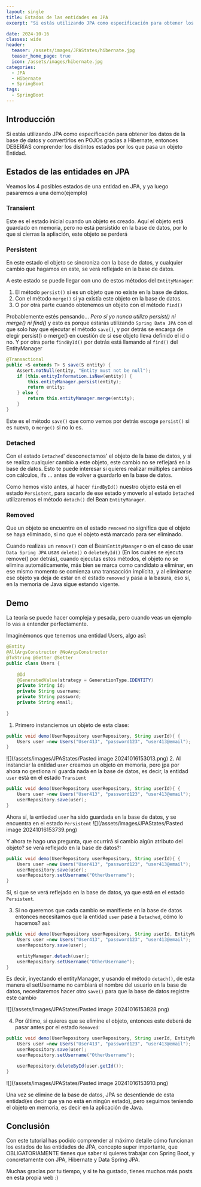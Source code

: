 ```yaml
---
layout: single
title: Estados de las entidades en JPA
excerpt: "Si estás utilizando JPA como especificación para obtener los datos de la base de datos y convertirlos en POJOs gracias a Hibernate, entonces DEBERÍAS comprender los distintos estados por los que pasa un objeto Entidad."

date: 2024-10-16
classes: wide
header:
  teaser: /assets/images/JPAStates/hibernate.jpg
  teaser_home_page: true
  icon: /assets/images/hibernate.jpg
categories:
  - JPA
  - Hibernate
  - SpringBoot
tags:  
  - SpringBoot
---
```


## Introducción

Si estás utilizando JPA como especificación para obtener los datos de la base de datos y convertirlos en POJOs gracias a Hibernate, entonces DEBERÍAS comprender los distintos estados por los que pasa un objeto Entidad.


## Estados de las entidades en JPA
Veamos los 4 posibles estados de una entidad en JPA, y ya luego pasaremos a una demo(ejemplo)
### Transient
Este es el estado inicial cuando un objeto es creado. Aquí el objeto está guardado en memoria, pero no está persistido en la base de datos, por lo que si cierras la apliación, este objeto se perderá

### Persistent
En este estado el objeto se sincroniza con la base de datos, y cualquier cambio que hagamos en este, se verá reflejado en la base de datos.

A este estado se puede llegar con uno de estos métodos del `EntityManager`: 
1. El método `persist()` si es un objeto que no existe en la base de datos.
2. Con el método `merge()` si ya existía este objeto en la base de datos.
3. O por otra parte cuando obtenemos un objeto con el método `find()` 

Probablemente estés pensando... *Pero si yo nunca utilizo persist() ni merge() ni find()* y esto es porque estarás utilizando `Spring Data JPA`  con el que solo hay que ejecutar el método `save()`, y por detrás se encarga de  elegir persist() o merge() en cuestión de si ese objeto lleva definido el id o no.
Y por otra parte `findById()` por detrás está llamando al `find()` del EntityManager

```java
@Transactional  
public <S extends T> S save(S entity) {  
    Assert.notNull(entity, "Entity must not be null");  
    if (this.entityInformation.isNew(entity)) {  
        this.entityManager.persist(entity);  
        return entity;  
    } else {  
        return this.entityManager.merge(entity);  
    }  
}
```

Este es el método `save()` que como vemos por detrás escoge `persist()` si es nuevo, o `merge()` si no lo es.

### Detached
Con el estado `Detached`' desconectamos' el objeto de la base de datos, y si se realiza cualquier cambio a este objeto, este cambio no se reflejará en la base de datos. Esto te puede interesar si quieres realizar múltiples cambios con cálculos, ifs ...  antes de volver a guardarlo en la base de datos.

Como hemos visto antes, al hacer `findById()` nuestro objeto está en el estado `Persistent`, para sacarlo de ese estado y moverlo al estado `Detached` utilizaremos el método `detach()` del Bean `EntityManager`.

### Removed
Que un objeto se encuentre en el estado `removed` no significa que el objeto se haya eliminado, si no que el objeto está marcado para ser eliminado.

Cuando realizas un `remove()` con el Bean`EntityManager` o en el caso de usar` Data Spring JPA` usas `delete()` o `deleteById()` (En los cuales se ejecuta remove() por detrás), cuando ejecutas estos métodos, el objeto no se elimina automáticamente, más bien se  marca como candidato a eliminar, en ese mismo momento se comienza una transacción implícita, y al eliminarse ese objeto ya deja de estar en el estado `removed` y pasa a la basura, eso sí, en la memoria de Java sigue estando vigente.


## Demo
La teoría se puede hacer compleja y pesada, pero cuando veas un ejemplo lo vas a entender perfectamente.

Imaginémonos que tenemos una entidad Users, algo así:

```java
@Entity  
@AllArgsConstructor @NoArgsConstructor  
@ToString @Getter @Setter  
public class Users {  
  
    @Id
    @GeneratedValue(strategy = GenerationType.IDENTITY) 
    private String id;  
    private String username;  
    private String password;  
    private String email;  
  
}
```

1. Primero instanciemos un objeto de esta clase:
```java
public void demo(UserRepository userRepository, String userId){ {  
    Users user =new Users("User413", "password123", "user413@email");  
}
```

![](/assets/images/JPAStates/Pasted image 20241016153013.png)
2. Al instanciar la entidad `user` creamos un objeto en memoria, pero jpa por ahora no gestiona ni guarda nada en la base de datos, es decir, la entidad `user` está en el estado `Transient`


```java
public void demo(UserRepository userRepository, String userId){ {  
    Users user =new Users("User413", "password123", "user413@email");  
    userRepository.save(user);  
}
```
Ahora sí, la entiedad `user` ha sido guardada en la base de datos, y se encuentra en el estado `Persistent`
![](/assets/images/JPAStates/Pasted image 20241016153739.png)

Y ahora te hago una pregunta, que ocurrirá si cambio algún atributo del objeto? se verá reflejado en la base de datos?:

```java
public void demo(UserRepository userRepository, String userId){ {  
    Users user =new Users("User413", "password123", "user413@email");  
    userRepository.save(user);  
    userRepository.setUsername("OtherUsername");
}
```
Sí, si que se verá reflejado en la base de datos, ya que está en el estado `Persistent`.

3. Si no queremos que cada cambio se manifieste en la base de datos entonces necesitamos que la entidad `user` pase a `Detached`, cómo lo hacemos? así:

```java
public void demo(UserRepository userRepository, String userId, EntityManager entityManager){ {  
    Users user =new Users("User413", "password123", "user413@email");  
    userRepository.save(user);

    entityManager.detach(user);
    userRepository.setUsername("OtherUsername");
}
```
Es decir, inyectando el entityManager, y usando el método `detach()`, de esta manera el setUsername no cambiará el nombre del usuario en la base de datos, necesitaremos hacer otro `save()` para que la base de datos registre este cambio

![](/assets/images/JPAStates/Pasted image 20241016153828.png)

4. Por último, si quieres que se elimine el objeto, entonces este deberá de pasar antes por el estado `Removed`:
```java
public void demo(UserRepository userRepository, String userId, EntityManager entityManager){ {  
    Users user =new Users("User413", "password123", "user413@email");  
    userRepository.save(user);
    userRepository.setUsername("OtherUsername");

	userRepository.deleteById(user.getId());
}
```

![](/assets/images/JPAStates/Pasted image 20241016153910.png)

Una vez se elimine de la base de datos, JPA se desentiende de esta entidad(es decir que ya no está en ningún estado), pero seguimos teniendo el objeto en memoria, es decir en la aplicación de Java.



## Conclusión
Con este tutorial has podido comprender al máximo detalle cómo funcionan los estados de las entidades de JPA, concepto super importante, que OBLIGATORIAMENTE tienes que saber si quieres trabajar con Spring Boot, y concretamente con JPA, Hibernate y Data Spring JPA.

Muchas gracias por tu tiempo, y si te ha gustado, tienes muchos más posts en esta propia web :)